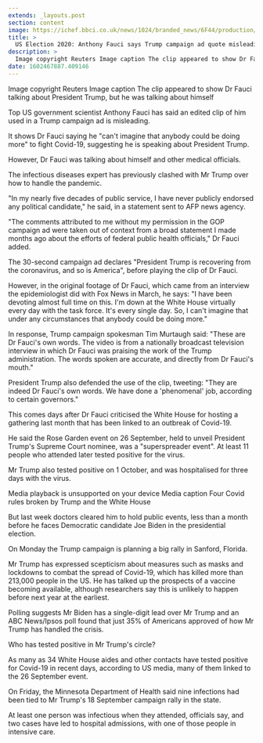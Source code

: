```yaml
--- 
extends: _layouts.post 
section: content 
image: https://ichef.bbci.co.uk/news/1024/branded_news/6F44/production/_114848482_28619229-a890-4a09-8c2f-c979c55887aa.jpg 
title: > 
  US Election 2020: Anthony Fauci says Trump campaign ad quote misleading 
description: > 
  Image copyright Reuters Image caption The clip appeared to show Dr Fauci talking about President Trump, but he was talking about himselfTop US government scientist Anthony Fauci has said an edited clip of him used in a Trump campaign ad is misleading.It shows Dr Fauci saying he "can't imagine that anybody could be doing more" to fight Covid-19, suggesting he is speaking about President Trump.The infectious diseases expert has previously clashed with Mr Trump over how to handle the pandemic.The 30-second campaign ad declares "President Trump is recovering from the coronavirus, and so is America", before playing the clip of Dr Fauci.Polling suggests Mr Biden has a single-digit lead over Mr Trump and an ABC News/Ipsos poll found that just 35% of Americans approved of how Mr Trump has handled the crisis. 
date: 1602467887.409146 
--- 
```

Image copyright Reuters Image caption The clip appeared to show Dr Fauci talking about President Trump, but he was talking about himself

Top US government scientist Anthony Fauci has said an edited clip of him used in a Trump campaign ad is misleading.

It shows Dr Fauci saying he "can't imagine that anybody could be doing more" to fight Covid-19, suggesting he is speaking about President Trump.

However, Dr Fauci was talking about himself and other medical officials.

The infectious diseases expert has previously clashed with Mr Trump over how to handle the pandemic.

"In my nearly five decades of public service, I have never publicly endorsed any political candidate," he said, in a statement sent to AFP news agency.

"The comments attributed to me without my permission in the GOP campaign ad were taken out of context from a broad statement I made months ago about the efforts of federal public health officials," Dr Fauci added.

The 30-second campaign ad declares "President Trump is recovering from the coronavirus, and so is America", before playing the clip of Dr Fauci.

However, in the original footage of Dr Fauci, which came from an interview the epidemiologist did with Fox News in March, he says: "I have been devoting almost full time on this. I'm down at the White House virtually every day with the task force. It's every single day. So, I can't imagine that under any circumstances that anybody could be doing more."

In response, Trump campaign spokesman Tim Murtaugh said: "These are Dr Fauci's own words. The video is from a nationally broadcast television interview in which Dr Fauci was praising the work of the Trump administration. The words spoken are accurate, and directly from Dr Fauci's mouth."

President Trump also defended the use of the clip, tweeting: "They are indeed Dr Fauci's own words. We have done a 'phenomenal' job, according to certain governors."

This comes days after Dr Fauci criticised the White House for hosting a gathering last month that has been linked to an outbreak of Covid-19.

He said the Rose Garden event on 26 September, held to unveil President Trump's Supreme Court nominee, was a "superspreader event". At least 11 people who attended later tested positive for the virus.

Mr Trump also tested positive on 1 October, and was hospitalised for three days with the virus.

Media playback is unsupported on your device Media caption Four Covid rules broken by Trump and the White House

But last week doctors cleared him to hold public events, less than a month before he faces Democratic candidate Joe Biden in the presidential election.

On Monday the Trump campaign is planning a big rally in Sanford, Florida.

Mr Trump has expressed scepticism about measures such as masks and lockdowns to combat the spread of Covid-19, which has killed more than 213,000 people in the US. He has talked up the prospects of a vaccine becoming available, although researchers say this is unlikely to happen before next year at the earliest.

Polling suggests Mr Biden has a single-digit lead over Mr Trump and an ABC News/Ipsos poll found that just 35% of Americans approved of how Mr Trump has handled the crisis.

Who has tested positive in Mr Trump's circle?

As many as 34 White House aides and other contacts have tested positive for Covid-19 in recent days, according to US media, many of them linked to the 26 September event.

On Friday, the Minnesota Department of Health said nine infections had been tied to Mr Trump's 18 September campaign rally in the state.

At least one person was infectious when they attended, officials say, and two cases have led to hospital admissions, with one of those people in intensive care.